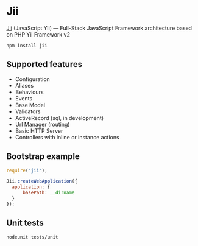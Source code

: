 Jii
====

[Jii](http://www.jiiframework.ru/) (JavaScript Yii) — Full-Stack JavaScript Framework architecture based on PHP Yii Framework v2

    npm install jii

Supported features
---

- Configuration
- Aliases
- Behaviours
- Events
- Base Model
- Validators
- ActiveRecord (sql, in development)
- Url Manager (routing)
- Basic HTTP Server
- Controllers with inline or instance actions

Bootstrap example
---

```js
require('jii');

Jii.createWebApplication({
  application: {
      basePath: __dirname
  }
});
```

Unit tests
---

```sh
nodeunit tests/unit
```
